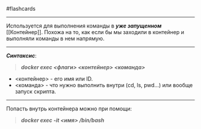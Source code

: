 #flashcards
***
Используется для выполнения команды в ***уже запущенном*** [[Контейнер]]. Похожа на то, как если бы мы заходили в контейнер и выполняли команды в нем напрямую.
***
***Синтаксис***:
>***docker exec <флаги> <контейнер> <команда>***
- <контейнер> - его имя или ID.
- <команда> - что нужно выполнить внутри (cd, ls, pwd...) или вообще запуск скрипта.
***
Попасть внутрь контейнера можно при помощи:
>***docker exec -it <имя> /bin/bash***
<!--SR:!2025-10-06,5,230-->